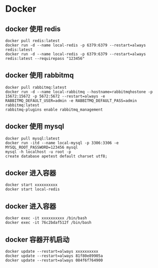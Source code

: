 # Docker
## docker 使用 redis
```
docker pull redis:latest
docker run -d --name local-redis -p 6379:6379 --restart=always redis:latest
docker run -d --name local-redis -p 6379:6379 --restart=always redis:latest --requirepass "123456"
```
## docker 使用 rabbitmq
```
docker pull rabbitmq:latest
docker run -d --name local-rabbitmq --hostname=rabbitmqhostone -p 15672:15672 -p 5672:5672 --restart=always -e RABBITMQ_DEFAULT_USER=admin -e RABBITMQ_DEFAULT_PASS=admin rabbitmq:latest
rabbitmq-plugins enable rabbitmq_management
```

## docker 使用 mysql
```
docker pull mysql:latest
docker run -itd --name local-mysql -p 3306:3306 -e MYSQL_ROOT_PASSWORD=123456 mysql
mysql -h localhost -u root -p
create database apetest default charset utf8;
```

## docker 进入容器
```
docker start xxxxxxxxxx
docker start local-redis  
```

## docker 进入容器
```
docker exec -it xxxxxxxxxx /bin/bash  
docker exec -it 76c2bdaf512f /bin/bash  
```

## docker 容器开机启动
```
docker update --restart=always xxxxxxxxxx
docker update --restart=always 81f80e89905a
docker update --restart=always 084f6f764900
```